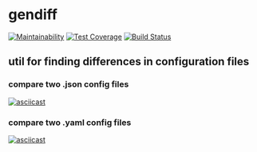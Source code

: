 # gendiff
[![Maintainability](https://api.codeclimate.com/v1/badges/7c4551187ad295915e8c/maintainability)](https://codeclimate.com/github/mamilla11/project-lvl2-s439/maintainability) [![Test Coverage](https://api.codeclimate.com/v1/badges/7c4551187ad295915e8c/test_coverage)](https://codeclimate.com/github/mamilla11/project-lvl2-s439/test_coverage) [![Build Status](https://travis-ci.org/mamilla11/project-lvl2-s439.svg?branch=master)](https://travis-ci.org/mamilla11/project-lvl2-s439)
## util for finding differences in configuration files

### compare two .json config files
[![asciicast](https://asciinema.org/a/IZmiSyzcWEpTrG02lpYxtg7n8.svg)](https://asciinema.org/a/IZmiSyzcWEpTrG02lpYxtg7n8)

### compare two .yaml config files
[![asciicast](https://asciinema.org/a/S0HvewQd09QMDRYZZNCuVhHDV.svg)](https://asciinema.org/a/S0HvewQd09QMDRYZZNCuVhHDV)
